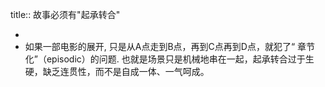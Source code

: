 title:: 故事必须有"起承转合"

-
- 如果一部电影的展开, 只是从A点走到B点，再到C点再到D点，就犯了“ 章节化”（episodic）的问题. 也就是场景只是机械地串在一起，起承转合过于生硬，缺乏连贯性，而不是自成一体、一气呵成。